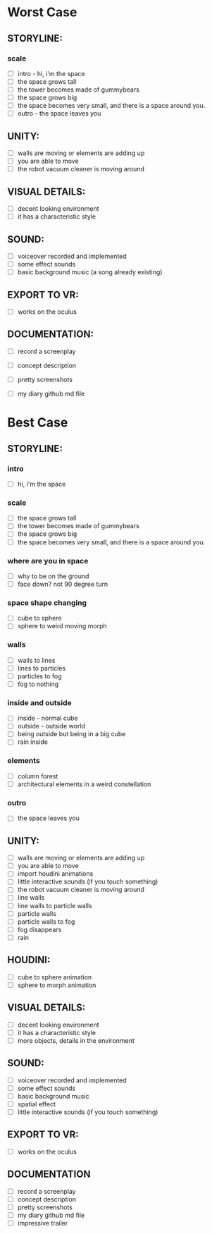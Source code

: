 # Worst Case
## STORYLINE:
### scale
- [ ] intro - hi, i'm the space
- [ ] the space grows tall
- [ ] the tower becomes made of gummybears
- [ ] the space grows big
- [ ] the space becomes very small, and there is a space around you. 
- [ ] outro - the space leaves you
## UNITY:
- [ ] walls are moving or elements are adding up
- [ ] you are able to move
- [ ] the robot vacuum cleaner is moving around
## VISUAL DETAILS:
- [ ] decent looking environment
- [ ] it has a characteristic style
## SOUND:
- [ ] voiceover recorded and implemented
- [ ] some effect sounds
- [ ] basic background music (a song already existing)
## EXPORT TO VR:
- [ ] works on the oculus
## DOCUMENTATION:
- [ ] record a screenplay
- [ ] concept description 
- [ ] pretty screenshots
- [ ] my diary github md file



# Best Case
## STORYLINE:
### intro
- [ ] hi, i'm the space
### scale
- [ ] the space grows tall
- [ ] the tower becomes made of gummybears
- [ ] the space grows big
- [ ] the space becomes very small, and there is a space around you. 
### where are you in space
- [ ] why to be on the ground
- [ ] face down? not 90 degree turn
### space shape changing
- [ ] cube to sphere
- [ ] sphere to weird moving morph
### walls
- [ ] walls to lines
- [ ] lines to particles
- [ ] particles to fog
- [ ] fog to nothing
### inside and outside
- [ ] inside - normal cube
- [ ] outside - outside world
- [ ] being outside but being in a big cube
- [ ] rain inside
### elements
- [ ] column forest 
- [ ] architectural elements in a weird constellation
### outro
- [ ] the space leaves you

## UNITY:
- [ ] walls are moving or elements are adding up
- [ ] you are able to move
- [ ] import houdini animations
- [ ] little interactive sounds (if you touch something)
- [ ] the robot vacuum cleaner is moving around
- [ ] line walls
- [ ] line walls to particle walls
- [ ] particle walls
- [ ] particle walls to fog
- [ ] fog disappears
- [ ] rain

## HOUDINI:
- [ ] cube to sphere animation 
- [ ] sphere to morph animation
## VISUAL DETAILS:
- [ ] decent looking environment
- [ ] it has a characteristic style
- [ ] more objects, details in the environment
## SOUND:
- [ ] voiceover recorded and implemented
- [ ] some effect sounds
- [ ] basic background music
- [ ] spatial effect
- [ ] little interactive sounds (if you touch something)
## EXPORT TO VR:
- [ ] works on the oculus
## DOCUMENTATION
- [ ] record a screenplay
- [ ] concept description 
- [ ] pretty screenshots
- [ ] my diary github md file
- [ ] impressive trailer
